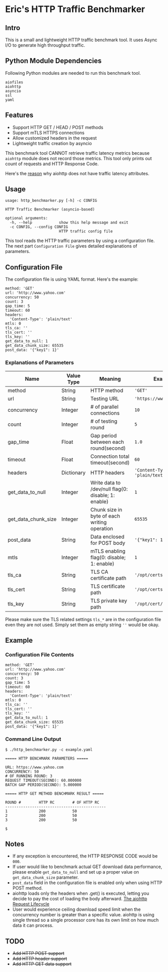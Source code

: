 # Eric's HTTP Traffic Benchmarker

## Intro

This is a small and lightweight HTTP traffic benchmark tool. It uses Async I/O to generate high throughput traffic.

## Python Module Dependencies

Following Python modules are needed to run this benchmark tool.

```
aiofiles
aiohttp
asyncio
ssl
yaml
```

## Features

* Support HTTP GET / HEAD / POST methods
* Support mTLS HTTPS connections
* Allow customized headers in the request
* Lightweight traffic creation by asyncio

This benchmark tool CANNOT retrieve traffic latency metrics because `aiohttp` module does not record those metrics. This tool only prints out count of requests and HTTP Response Code.

Here's the [reason](https://github.com/aio-libs/aiohttp/issues/1309) why aiohttp does not have traffic latency attributes.

## Usage

```
usage: http_benchmarker.py [-h] -c CONFIG

HTTP Traffic Benchmarker (asyncio-based)

optional arguments:
  -h, --help            show this help message and exit
  -c CONFIG, --config CONFIG
                        HTTP traffic config file
```

This tool reads the HTTP traffic parameters by using a configuration file. The next part `Configuration File` gives detailed explanations of parameters.

## Configuration File

The configuration file is using YAML format. Here's the example:

```
method: 'GET'
url: 'http://www.yahoo.com'
concurrency: 50
count: 3
gap_time: 5
timeout: 60
headers:
  'Content-Type': 'plain/text'
mtls: 0
tls_ca: ''
tls_cert: ''
tls_key: ''
get_data_to_null: 1
get_data_chunk_size: 65535
post_data: '{"key1": 1}'
```

### Explanations of Parameters

| Name | Value Type | Meaning | Example |
| --- | --- | --- | --- |
| method | String | HTTP method | `'GET'` |
| url | String | Testing URL | `'https://www.yahoo.com'`|
| concurrency | Integer | # of parallel connections | `10` |
| count | Integer | # of testing round | `5` |
| gap_time | Float | Gap period between each round(second) | `1.0` |
| timeout | Float | Connection total timeout(second) | `60` |
| headers | Dictionary | HTTP headers | `'Content-Type': 'plain/text'` |
| get_data_to_null | Integer | Write data to /dev/null flag(0: disable; 1: enable) | `1` |
| get_data_chunk_size | Integer | Chunk size in byte of each writing operation | `65535` |
| post_data | String | Data enclosed for POST body | `'{"key1": 1}'` |
| mtls | Integer | mTLS enabling flag(0: disable; 1: enable) | `1` |
| tls_ca | String | TLS CA certificate path | `'/opt/certs/ca.cert'` |
| tls_cert | String | TLS certificate path | `'/opt/certs/cert.pem'` |
| tls_key | String | TLS private key path | `'/opt/cert/key.pem'` |

Please make sure the TLS related settings `tls_*` are in the configuration file even they are not used. Simply set them as empty string `''` would be okay.

## Example

### Configuration File Contents

```
method: 'GET'
url: 'http://www.yahoo.com'
concurrency: 50
count: 3
gap_time: 5
timeout: 60
headers:
  'Content-Type': 'plain/text'
mtls: 0
tls_ca: ''
tls_cert: ''
tls_key: ''
get_data_to_null: 1
get_data_chunk_size: 65535
post_data: '{"key1": 1}'
```

### Command Line Output

```
$ ./http_benchmarker.py -c example.yaml 

===== HTTP BENCHMARK PARAMETERS =====

URL: https://www.yahoo.com
CONCURRENCY: 50
# OF RUNNING ROUND: 3
REQUEST TIMEOUT(SECOND): 60.000000
BATCH GAP PERIOD(SECOND): 5.000000

===== HTTP GET METHOD BENCHMARK RESULT =====

ROUND #        HTTP RC        # OF HTTP RC   
---------------------------------------------
1              200            50             
2              200            50             
3              200            50 

$
```

## Notes

* If any exception is encountered, the HTTP RESPONSE CODE would be `000`.
* If user would like to benchmark actual GET download data performance, please enable `get_data_to_null` and set up a proper value on `get_data_chunk_size` parameter.
* `post_data` field in the configuration file is enabled only when using HTTP POST method.
* aiohttp loads only the headers when .get() is executed, letting you decide to pay the cost of loading the body afterward. [The aiohttp Request Lifecycle](https://docs.aiohttp.org/en/stable/http_request_lifecycle.html)
* User would experience ceiling download speed limit when the concurrency number is greater than a specific value. aiohttp is using single thread so a single processor core has its own limit on how much data it can process.

## TODO

* ~~Add HTTP POST support~~
* ~~Add HTTP header support~~
* ~~Add HTTP GET data support~~
